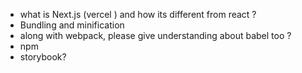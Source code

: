 - what is Next.js (vercel ) and how its different from react ?
- Bundling and minification
- along with webpack, please give understanding about babel too ?
- npm
- storybook?
